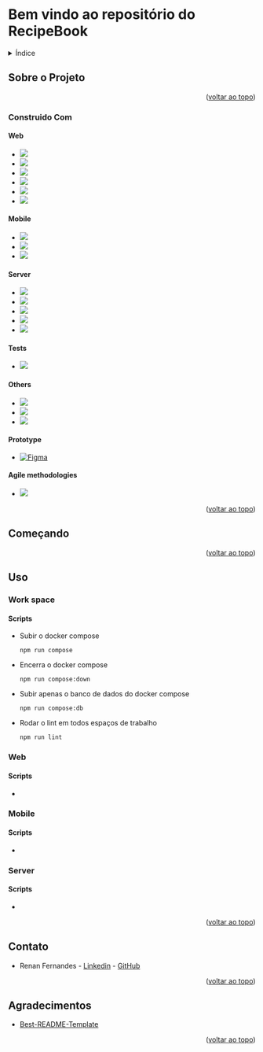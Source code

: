 # Bem vindo ao repositório do RecipeBook
<a name="readme-top"></a>
<details>
  <summary>Índice</summary>
  <ol>
    <li>
      <a href="#sobre-o-projeto">Sobre o Projeto</a>
      <ul>
        <li><a href="#construido-com">Construido Com</a></li>
      </ul>
    </li>
    <li>
      <a href="#começando">Começando</a>
      <ul>
      </ul>
    </li>
    <li><a href="#uso">Uso</a></li>
    <li><a href="#contato">Contato</a></li>
    <li><a href="#agradecimentos">Agradecimentos</a></li>
  </ol>
</details>

## Sobre o Projeto


<p align="right">(<a href="#readme-top">voltar ao topo</a>)</p>

### Construido Com

  #### Web
  * <img src="https://img.shields.io/badge/TypeScript-007ACC?style=for-the-badge&logo=typescript&logoColor=white" />
  * <img src="https://img.shields.io/badge/React-20232A?style=for-the-badge&logo=react&logoColor=61DAFB" />
  * <img src="https://img.shields.io/badge/Next-black?style=for-the-badge&logo=next.js&logoColor=white" />
  * <img src="https://img.shields.io/badge/tailwindcss-%2338B2AC.svg?style=for-the-badge&logo=tailwind-css&logoColor=white" />
  * <img src="https://img.shields.io/badge/-React%20Query-FF4154?style=for-the-badge&logo=react%20query&logoColor=white" />
  * <img src="https://img.shields.io/badge/React%20Hook%20Form-%23EC5990.svg?style=for-the-badge&logo=reacthookform&logoColor=white" />

  #### Mobile
  * <img src="https://img.shields.io/badge/TypeScript-007ACC?style=for-the-badge&logo=typescript&logoColor=white" />
  * <img src="https://img.shields.io/badge/react_native-%2320232a.svg?style=for-the-badge&logo=react&logoColor=%2361DAFB" />
  * <img src="https://img.shields.io/badge/expo-1C1E24?style=for-the-badge&logo=expo&logoColor=#D04A37" />
  
  
  #### Server
  * <img src="https://img.shields.io/badge/TypeScript-007ACC?style=for-the-badge&logo=typescript&logoColor=white" />
  * <img src="https://img.shields.io/badge/Node.js-339933?style=for-the-badge&logo=nodedotjs&logoColor=white" />
  * <img src="https://img.shields.io/badge/express.js-%23404d59.svg?style=for-the-badge&logo=express&logoColor=%2361DAFB" />
  * <img src="https://img.shields.io/badge/MySQL-005C84?style=for-the-badge&logo=mysql&logoColor=white" />
  * <img src="https://img.shields.io/badge/Prisma-3982CE?style=for-the-badge&logo=Prisma&logoColor=white" />
  
  #### Tests
  * <img src="https://img.shields.io/badge/Jest-C21325?style=for-the-badge&logo=jest&logoColor=white" />

  #### Others
  * <img src="https://img.shields.io/badge/ESLint-4B3263?style=for-the-badge&logo=eslint&logoColor=white" />
  * <img src="https://img.shields.io/badge/NPM-%23CB3837.svg?style=for-the-badge&logo=npm&logoColor=white" />
  * <img src="https://img.shields.io/badge/Docker-2CA5E0?style=for-the-badge&logo=docker&logoColor=white" />

  #### Prototype
  * <a href="https://www.figma.com/" target="_blank"><img src="https://img.shields.io/badge/figma-%23F24E1E.svg?style=for-the-badge&logo=figma&logoColor=white" alt="Figma" /></a>

  #### Agile methodologies
  * <img src="https://img.shields.io/badge/Trello-%23026AA7.svg?style=for-the-badge&logo=Trello&logoColor=white" />

<p align="right">(<a href="#readme-top">voltar ao topo</a>)</p>

## Começando


<p align="right">(<a href="#readme-top">voltar ao topo</a>)</p>
 
## Uso
### Work space
#### Scripts
* Subir o docker compose

      npm run compose

* Encerra o docker compose

      npm run compose:down

* Subir apenas o banco de dados do docker compose

      npm run compose:db

* Rodar o lint em todos espaços de trabalho

      npm run lint
### Web
#### Scripts
*

### Mobile
#### Scripts
*

### Server
#### Scripts
*

<p align="right">(<a href="#readme-top">voltar ao topo</a>)</p>

## Contato

* Renan Fernandes - [Linkedin](https://www.linkedin.com/in/orenanfernandes/) - [GitHub](https://github.com/RenanFernandess)

<p align="right">(<a href="#readme-top">voltar ao topo</a>)</p>

## Agradecimentos
* [Best-README-Template](https://github.com/othneildrew/Best-README-Template)

<p align="right">(<a href="#readme-top">voltar ao topo</a>)</p>

